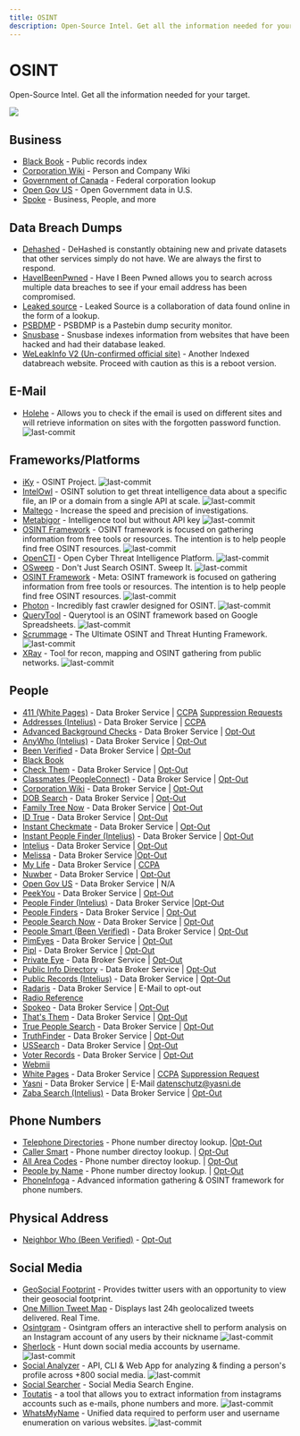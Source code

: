 ```yaml
---
title: OSINT
description: Open-Source Intel. Get all the information needed for your target.
---
```


# OSINT

Open-Source Intel. Get all the information needed for your target.

![](https://img.shields.io/badge/Tools%20%26%20Resources%20Available-79-757575?style=for-the-badge)


## Business

* [Black Book](https://www.blackbookonline.info/USA-Counties.aspx) - Public records index 
* [Corporation Wiki](https://www.corporationwiki.com/) - Person and Company Wiki 
* [Government of Canada](https://www.ic.gc.ca/app/scr/cc/CorporationsCanada/fdrlCrpSrch.html?locale=en_CA) - Federal corporation lookup 
* [Open Gov US](https://opengovus.com/) - Open Government data in U.S. 
* [Spoke](https://www.spoke.com/) - Business, People, and more 


## Data Breach Dumps

* [Dehashed](https://dehashed.com/) - DeHashed is constantly obtaining new and private datasets that other services simply do not have. We are always the first to respond. 
* [HaveIBeenPwned](https://haveibeenpwned.com/) - Have I Been Pwned allows you to search across multiple data breaches to see if your email address has been compromised. 
* [Leaked source](https://www.leakedsource.ru/) - Leaked Source is a collaboration of data found online in the form of a lookup. 
* [PSBDMP](https://psbdmp.cc/) - PSBDMP is a Pastebin dump security monitor. 
* [Snusbase](https://www.snusbase.com/) - Snusbase indexes information from websites that have been hacked and had their database leaked. 
* [WeLeakInfo V2 (Un-confirmed official site)](https://weleakinfo.to/) - Another Indexed databreach website. Proceed with caution as this is a reboot version. 


## E-Mail

* [Holehe](https://github.com/megadose/holehe) - Allows you to check if the email is used on different sites and will retrieve information on sites with the forgotten password function. ![last-commit](https://img.shields.io/github/last-commit/megadose/holehe?style=flat)


## Frameworks/Platforms

* [iKy](https://github.com/kennbroorg/iKy) - OSINT Project. ![last-commit](https://img.shields.io/github/last-commit/kennbroorg/iKy?style=flat)
* [IntelOwl](https://github.com/intelowlproject/IntelOwl) - OSINT solution to get threat intelligence data about a specific file, an IP or a domain from a single API at scale. ![last-commit](https://img.shields.io/github/last-commit/intelowlproject/IntelOwl?style=flat)
* [Maltego](https://www.maltego.com/) - Increase the speed and precision of investigations. 
* [Metabigor](https://github.com/j3ssie/metabigor) - Intelligence tool but without API key ![last-commit](https://img.shields.io/github/last-commit/j3ssie/metabigor?style=flat)
* [OSINT Framework](https://github.com/lockfale/osint-framework) - OSINT framework is focused on gathering information from free tools or resources. The intention is to help people find free OSINT resources. ![last-commit](https://img.shields.io/github/last-commit/lockfale/osint-framework?style=flat)
* [OpenCTI](https://github.com/OpenCTI-Platform/opencti) - Open Cyber Threat Intelligence Platform. ![last-commit](https://img.shields.io/github/last-commit/OpenCTI-Platform/opencti?style=flat)
* [OSweep](https://github.com/ecstatic-nobel/OSweep) - Don't Just Search OSINT. Sweep It. ![last-commit](https://img.shields.io/github/last-commit/ecstatic-nobel/OSweep?style=flat)
* [OSINT Framework](https://github.com/lockfale/osint-framework) - Meta: OSINT framework is focused on gathering information from free tools or resources. The intention is to help people find free OSINT resources. ![last-commit](https://img.shields.io/github/last-commit/lockfale/osint-framework?style=flat)
* [Photon](https://github.com/s0md3v/Photon) - Incredibly fast crawler designed for OSINT. ![last-commit](https://img.shields.io/github/last-commit/s0md3v/Photon?style=flat)
* [QueryTool](https://github.com/oryon-osint/querytool) - Querytool is an OSINT framework based on Google Spreadsheets. ![last-commit](https://img.shields.io/github/last-commit/oryon-osint/querytool?style=flat)
* [Scrummage](https://github.com/matamorphosis/Scrummage) - The Ultimate OSINT and Threat Hunting Framework. ![last-commit](https://img.shields.io/github/last-commit/matamorphosis/Scrummage?style=flat)
* [XRay](https://github.com/evilsocket/xray) - Tool for recon, mapping and OSINT gathering from public networks. ![last-commit](https://img.shields.io/github/last-commit/evilsocket/xray?style=flat)


## People

* [411 (White Pages)](https://www.411.com/) - Data Broker Service | [CCPA](https://www.whitepages.com/privacy/ccpa) [Suppression Requests](https://www.whitepages.com/suppression-requests) 
* [Addresses (Intelius)](https://www.addresses.com/) - Data Broker Service | [CCPA](https://www.intelius.com/ccpa) 
* [Advanced Background Checks](https://www.advancedbackgroundchecks.com/) - Data Broker Service | [Opt-Out](https://www.advancedbackgroundchecks.com/removal) 
* [AnyWho (Intelius)](https://www.anywho.com/) - Data Broker Service | [Opt-Out](https://www.intelius.com/opt-out/submit/) 
* [Been Verified](https://www.beenverified.com/) - Data Broker Service | [Opt-Out](https://www.beenverified.com/app/optout/search) 
* [Black Book](https://www.blackbookonline.info/USA-Counties.aspx)
* [Check Them](https://www.checkthem.com/) - Data Broker Service | [Opt-Out](https://www.checkthem.com/optout/) 
* [Classmates (PeopleConnect)](https://www.classmates.com/) - Data Broker Service | [Opt-Out](https://www.intelius.com/opt-out/submit/) 
* [Corporation Wiki](https://www.corporationwiki.com/) - Data Broker Service | [Opt-Out](https://www.corporationwiki.com/profiles/public) 
* [DOB Search](https://www.dobsearch.com/) - Data Broker Service | [Opt-Out](https://www.dobsearch.com/people-finder/pf_manage_help.php) 
* [Family Tree Now](https://www.familytreenow.com/) - Data Broker Service | [Opt-Out](https://www.familytreenow.com/privacy?removal=true) 
* [ID True](https://www.idtrue.com/) - Data Broker Service | [Opt-Out](https://www.idtrue.com/optout/) 
* [Instant Checkmate](https://www.instantcheckmate.com/) - Data Broker Service | [Opt-Out](https://www.instantcheckmate.com/opt-out/) 
* [Instant People Finder (Intelius)](https://instantpeoplefinder.com/) - Data Broker Service | [Opt-Out](https://www.intelius.com/opt-out/submit/) 
* [Intelius](https://www.intelius.com/) - Data Broker Service | [Opt-Out](https://www.intelius.com/opt-out/submit/) 
* [Melissa](https://www.melissa.com/v2/lookups/personatorsearch/) - Data Broker Service |[Opt-Out](https://www.melissa.com/privacy) 
* [My Life](https://www.mylife.com/) - Data Broker Service | [CCPA](https://www.mylife.com/privacy-policy#caliResidentsNotice) 
* [Nuwber](https://nuwber.com/) - Data Broker Service | [Opt-Out](https://nuwber.com/removal/Opt-Out) 
* [Open Gov US](https://opengovus.com/) - Data Broker Service | N/A 
* [PeekYou](https://www.peekyou.com/) - Data Broker Service | [Opt-Out](https://www.peekyou.com/about/contact/ccpa_optout/do_not_sell/) 
* [People Finder (Intelius)](https://www.peoplefinder.com/) - Data Broker Service |[Opt-Out](https://www.intelius.com/optout) 
* [People Finders](https://www.peoplefinders.com/) - Data Broker Service | [Opt-Out](https://www.peoplefinders.com/opt-out) 
* [People Search Now](https://www.peoplesearchnow.com/) - Data Broker Service | [Opt-Out](https://www.peoplesearchnow.com/opt-out) 
* [People Smart (Been Verified)](https://www.peoplesmart.com) - Data Broker Service | [Opt-Out](https://www.beenverified.com/app/optout/search) 
* [PimEyes](https://www.pimeyes.com/) - Data Broker Service | [Opt-Out](https://www.peekyou.com/about/contact/ccpa_optout/do_not_sell/) 
* [Pipl](https://pipl.com/) - Data Broker Service | [Opt-Out](https://pipl.com/personal-information-removal-request) 
* [Private Eye](https://www.privateeye.com/) - Data Broker Service | [Opt-Out](https://www.privateeye.com/static/view/optout/) 
* [Public Info Directory](https://publicrecords.directory/) - Data Broker Service | [Opt-Out](https://publicrecords.directory/contact.php) 
* [Public Records (Intelius)](https://publicrecords.com/) - Data Broker Service | [Opt-Out](https://www.intelius.com/opt-out/submit/) 
* [Radaris](https://radaris.com/) - Data Broker Service | E-Mail to opt-out 
* [Radio Reference](https://www.radioreference.com/apps/ham/)
* [Spokeo](https://spokeo.com/) - Data Broker Service | [Opt-Out](https://www.spokeo.com/optout) 
* [That's Them](https://thatsthem.com/) - Data Broker Service | [Opt-Out](https://thatsthem.com/optout) 
* [True People Search](https://www.truepeoplesearch.com) - Data Broker Service | [Opt-Out](https://www.truepeoplesearch.com/removal) 
* [TruthFinder](https://www.truthfinder.com/) - Data Broker Service | [Opt-Out](https://www.truthfinder.com/opt-out/) 
* [USSearch](https://www.ussearch.com/) - Data Broker Service | [Opt-Out](https://www.ussearch.com/opt-out/submit/) 
* [Voter Records](https://voterrecords.com/) - Data Broker Service | [Opt-Out](https://voterrecords.com/contact) 
* [Webmii](https://webmii.com/) 
* [White Pages](https://www.whitepages.com/) - Data Broker Service | [CCPA](https://www.whitepages.com/privacy/ccpa) [Suppression Request](https://www.whitepages.com/suppression-requests) 
* [Yasni](http://www.yasni.com/) - Data Broker Service | E-Mail datenschutz@yasni.de 
* [Zaba Search (Intelius)](https://www.zabasearch.com/) - Data Broker Service | [Opt-Out](https://www.intelius.com/opt-out/submit/) 


## Phone Numbers

* [Telephone Directories](https://Telephonedirectories.us) - Phone number directoy lookup. |[Opt-Out](https://www.telephonedirectories.us/Edit_Records) 
* [Caller Smart](https://Callersmart.com) - Phone number directoy lookup. | [Opt-Out](https://www.callersmart.com/opt-out)
* [All Area Codes](https://Allareacodes.com/) - Phone number directoy lookup. | [Opt-Out](https://www.allareacodes.com/remove_name.htm) 
* [People by Name](https://Peoplebyname.com/) - Phone number directoy lookup. | [Opt-Out](http://www.peoplebyname.com/remove.php)
* [PhoneInfoga](https://Peoplebyname.com/) - Advanced information gathering & OSINT framework for phone numbers. 

## Physical Address

* [Neighbor Who (Been Verified)](https://www.neighborwho.com) - [Opt-Out](https://www.neighborwho.com/app/optout/search) 


## Social Media

* [GeoSocial Footprint](http://geosocialfootprint.com/) - Provides twitter users with an opportunity to view their geosocial footprint. 
* [One Million Tweet Map](https://onemilliontweetmap.com/) - Displays last 24h geolocalized tweets delivered. Real Time. 
* [Osintgram](https://github.com/Datalux/Osintgram) - Osintgram offers an interactive shell to perform analysis on an Instagram account of any users by their nickname ![last-commit](https://img.shields.io/github/last-commit/Datalux/Osintgram?style=flat)
* [Sherlock](https://github.com/sherlock-project/sherlock) - Hunt down social media accounts by username. ![last-commit](https://img.shields.io/github/last-commit/sherlock-project/sherlock?style=flat)
* [Social Analyzer](https://github.com/qeeqbox/social-analyzer) - API, CLI & Web App for analyzing & finding a person's profile across +800 social media. ![last-commit](https://img.shields.io/github/last-commit/qeeqbox/social-analyzer?style=flat)
* [Social Searcher](https://www.social-searcher.com/) - Social Media Search Engine. 
* [Toutatis](https://github.com/megadose/toutatis) - a tool that allows you to extract information from instagrams accounts such as e-mails, phone numbers and more. ![last-commit](https://img.shields.io/github/last-commit/megadose/toutatis?style=flat)
* [WhatsMyName](https://github.com/webbreacher/whatsmyname) - Unified data required to perform user and username enumeration on various websites. ![last-commit](https://img.shields.io/github/last-commit/webbreacher/whatsmyname?style=flat)
